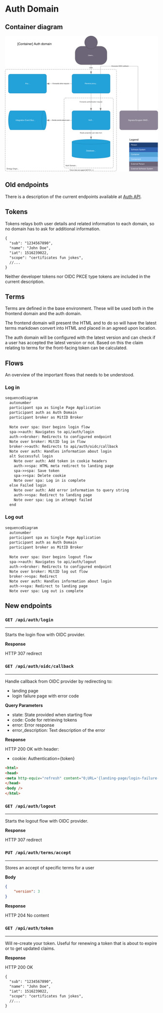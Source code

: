 # Auth Domain

## Container diagram

![Container diagram](../diagrams/auth.container.drawio.svg)

## Old endpoints

There is a description of the current endpoints available at [Auth API](../../api/auth.md).

## Tokens

Tokens relays both user details and related information to each domain, so no domain has to ask for additional information.

```jsonc
{
  "sub": "1234567890",
  "name": "John Doe",
  "iat": 1516239022,
  "scope": "certificates fun jokes",
  //...
}
```

Neither developer tokens nor OIDC PKCE type tokens are included in the current description.

## Terms

Terms are defined in the base environment. These will be used both in the frontend domain and the auth domain.

The frontend domain will present the HTML and to do so will have the latest terms markdown convert into HTML and placed in an agreed upon location.

The auth domain will be configured with the latest version and can check if a user has accepted the latest version or not.
Based on this the claim relating to terms for the front-facing token can be calculated.

## Flows

An overview of the important flows that needs to be understood.

### Log in

```mermaid
sequenceDiagram
  autonumber
  participant spa as Single Page Application
  participant auth as Auth Domain
  participant broker as MitID Broker

  Note over spa: User begins login flow
  spa->>auth: Navigates to api/auth/login
  auth->>broker: Redirects to configured endpoint
  Note over broker: MitID log in flow
  broker->>auth: Redirects to api/auth/oidc/callback
  Note over auth: Handles information about login
  alt Successful login
    Note over auth: Add token in cookie headers
    auth->>spa: HTML meta redirect to landing page
    spa->>spa: Save token
    spa->>spa: Delete cookie
    Note over spa: Log in is complete
  else Failed login
    Note over auth: Add error information to query string
    auth->>spa: Redirect to landing page
    Note over spa: Log in attempt failed
  end
```

### Log out

```mermaid
sequenceDiagram
  autonumber
  participant spa as Single Page Application
  participant auth as Auth Domain
  participant broker as MitID Broker

  Note over spa: User begins logout flow
  spa->>auth: Navigates to api/auth/logout
  auth->>broker: Redirects to configured endpoint
  Note over broker: MitID log out flow
  broker->>spa: Redirect
  Note over auth: Handles information about login
  auth->>spa: Redirect to landing page
  Note over spa: Log out is complete
```

## New endpoints

### `GET /api/auth/login`
---

Starts the login flow with OIDC provider.

**Response**

HTTP 307 redirect

### `GET /api/auth/oidc/callback`
---

Handle callback from OIDC provider by redirecting to:
- landing page
- login failure page with error code

**Query Parameters**

- state: State provided when starting flow
- code: Code for retrieving tokens
- error: Error response
- error_description: Text description of the error

**Response**

HTTP 200 OK with header:
- cookie: Authentication={token}
```html
<html>
<head>
<meta http-equiv="refresh" content="0;URL='{landing-page/login-failure-page}'"/>
</head>
<body />
</html>
```

### `GET /api/auth/logout`
---

Starts the logout flow with OIDC provider.

**Response**

HTTP 307 redirect

### `PUT /api/auth/terms/accept`
---

Stores an accept of specific terms for a user

**Body**

```json
{
    "version": 3
}
```

**Response**

HTTP 204 No content

### `GET /api/auth/token`
---

Will re-create your token. Useful for renewing a token that is about to expire or to get updated claims.

**Response**

HTTP 200 OK
```jsonc
{
  "sub": "1234567890",
  "name": "John Doe",
  "iat": 1516239022,
  "scope": "certificates fun jokes",
  //...
}
```
